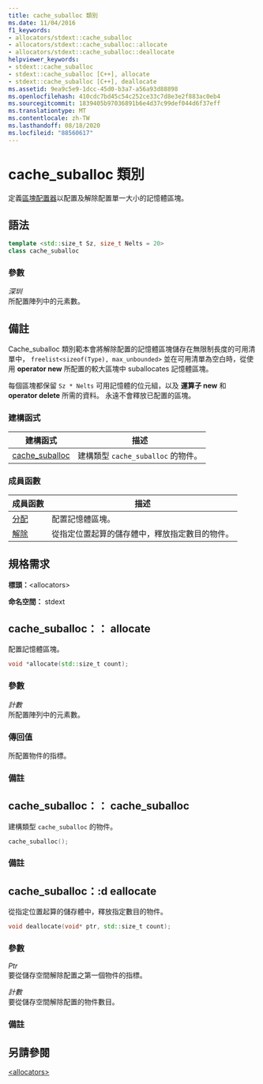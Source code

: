 ```yaml
---
title: cache_suballoc 類別
ms.date: 11/04/2016
f1_keywords:
- allocators/stdext::cache_suballoc
- allocators/stdext::cache_suballoc::allocate
- allocators/stdext::cache_suballoc::deallocate
helpviewer_keywords:
- stdext::cache_suballoc
- stdext::cache_suballoc [C++], allocate
- stdext::cache_suballoc [C++], deallocate
ms.assetid: 9ea9c5e9-1dcc-45d0-b3a7-a56a93d88898
ms.openlocfilehash: 410cdc7bd45c54c252ce33c7d8e3e2f883ac0eb4
ms.sourcegitcommit: 1839405b97036891b6e4d37c99def044d6f37eff
ms.translationtype: MT
ms.contentlocale: zh-TW
ms.lasthandoff: 08/18/2020
ms.locfileid: "88560617"
---
```

# <a name="cache_suballoc-class"></a>cache_suballoc 類別

定義[區塊配置器](../standard-library/allocators-header.md)以配置及解除配置單一大小的記憶體區塊。

## <a name="syntax"></a>語法

```cpp
template <std::size_t Sz, size_t Nelts = 20>
class cache_suballoc
```

### <a name="parameters"></a>參數

*深圳*\
所配置陣列中的元素數。

## <a name="remarks"></a>備註

Cache_suballoc 類別範本會將解除配置的記憶體區塊儲存在無限制長度的可用清單中， `freelist<sizeof(Type), max_unbounded>` 並在可用清單為空白時，從使用 **operator new** 所配置的較大區塊中 suballocates 記憶體區塊。

每個區塊都保留 `Sz * Nelts` 可用記憶體的位元組，以及 **運算子 new** 和 **operator delete** 所需的資料。 永遠不會釋放已配置的區塊。

### <a name="constructors"></a>建構函式

|建構函式|描述|
|-|-|
|[cache_suballoc](#cache_suballoc)|建構類型 `cache_suballoc` 的物件。|

### <a name="member-functions"></a>成員函數

|成員函數|描述|
|-|-|
|[分配](#allocate)|配置記憶體區塊。|
|[解除](#deallocate)|從指定位置起算的儲存體中，釋放指定數目的物件。|

## <a name="requirements"></a>規格需求

**標頭：**\<allocators>

**命名空間：** stdext

## <a name="cache_suballocallocate"></a><a name="allocate"></a> cache_suballoc：： allocate

配置記憶體區塊。

```cpp
void *allocate(std::size_t count);
```

### <a name="parameters"></a>參數

*計數*\
所配置陣列中的元素數。

### <a name="return-value"></a>傳回值

所配置物件的指標。

### <a name="remarks"></a>備註

## <a name="cache_suballoccache_suballoc"></a><a name="cache_suballoc"></a> cache_suballoc：： cache_suballoc

建構類型 `cache_suballoc` 的物件。

```cpp
cache_suballoc();
```

### <a name="remarks"></a>備註

## <a name="cache_suballocdeallocate"></a><a name="deallocate"></a> cache_suballoc：:d eallocate

從指定位置起算的儲存體中，釋放指定數目的物件。

```cpp
void deallocate(void* ptr, std::size_t count);
```

### <a name="parameters"></a>參數

*Ptr*\
要從儲存空間解除配置之第一個物件的指標。

*計數*\
要從儲存空間解除配置的物件數目。

### <a name="remarks"></a>備註

## <a name="see-also"></a>另請參閱

[\<allocators>](../standard-library/allocators-header.md)
